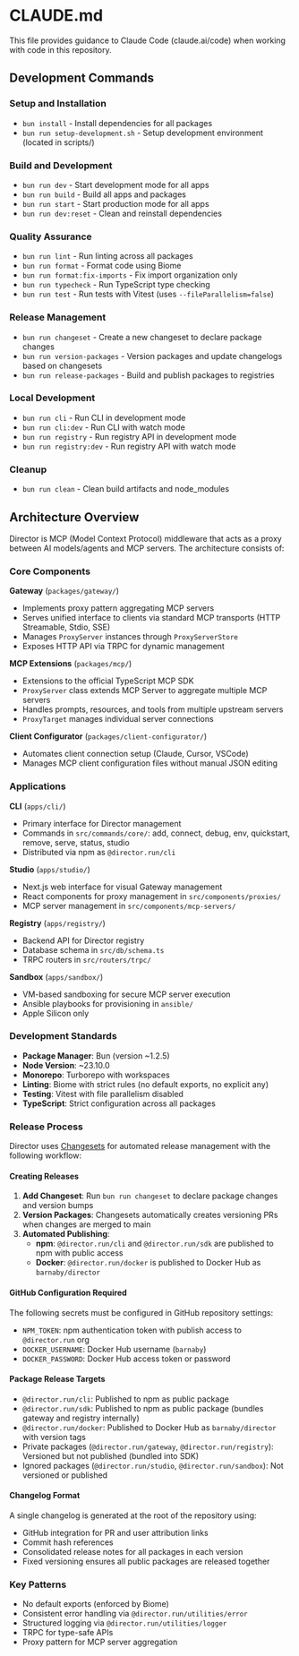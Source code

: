 # CLAUDE.md

This file provides guidance to Claude Code (claude.ai/code) when working with code in this repository.

## Development Commands

### Setup and Installation
- `bun install` - Install dependencies for all packages
- `bun run setup-development.sh` - Setup development environment (located in scripts/)

### Build and Development
- `bun run dev` - Start development mode for all apps
- `bun run build` - Build all apps and packages
- `bun run start` - Start production mode for all apps
- `bun run dev:reset` - Clean and reinstall dependencies

### Quality Assurance
- `bun run lint` - Run linting across all packages
- `bun run format` - Format code using Biome
- `bun run format:fix-imports` - Fix import organization only
- `bun run typecheck` - Run TypeScript type checking
- `bun run test` - Run tests with Vitest (uses `--fileParallelism=false`)

### Release Management
- `bun run changeset` - Create a new changeset to declare package changes
- `bun run version-packages` - Version packages and update changelogs based on changesets
- `bun run release-packages` - Build and publish packages to registries

### Local Development
- `bun run cli` - Run CLI in development mode
- `bun run cli:dev` - Run CLI with watch mode
- `bun run registry` - Run registry API in development mode  
- `bun run registry:dev` - Run registry API with watch mode

### Cleanup
- `bun run clean` - Clean build artifacts and node_modules

## Architecture Overview

Director is MCP (Model Context Protocol) middleware that acts as a proxy between AI models/agents and MCP servers. The architecture consists of:

### Core Components

**Gateway** (`packages/gateway/`)
- Implements proxy pattern aggregating MCP servers
- Serves unified interface to clients via standard MCP transports (HTTP Streamable, Stdio, SSE)
- Manages `ProxyServer` instances through `ProxyServerStore`
- Exposes HTTP API via TRPC for dynamic management

**MCP Extensions** (`packages/mcp/`)
- Extensions to the official TypeScript MCP SDK
- `ProxyServer` class extends MCP Server to aggregate multiple MCP servers
- Handles prompts, resources, and tools from multiple upstream servers
- `ProxyTarget` manages individual server connections

**Client Configurator** (`packages/client-configurator/`)
- Automates client connection setup (Claude, Cursor, VSCode)
- Manages MCP client configuration files without manual JSON editing

### Applications

**CLI** (`apps/cli/`)
- Primary interface for Director management
- Commands in `src/commands/core/`: add, connect, debug, env, quickstart, remove, serve, status, studio
- Distributed via npm as `@director.run/cli`

**Studio** (`apps/studio/`)
- Next.js web interface for visual Gateway management
- React components for proxy management in `src/components/proxies/`
- MCP server management in `src/components/mcp-servers/`

**Registry** (`apps/registry/`)
- Backend API for Director registry
- Database schema in `src/db/schema.ts`
- TRPC routers in `src/routers/trpc/`

**Sandbox** (`apps/sandbox/`)
- VM-based sandboxing for secure MCP server execution
- Ansible playbooks for provisioning in `ansible/`
- Apple Silicon only

### Development Standards

- **Package Manager**: Bun (version ~1.2.5)
- **Node Version**: ~23.10.0
- **Monorepo**: Turborepo with workspaces
- **Linting**: Biome with strict rules (no default exports, no explicit any)
- **Testing**: Vitest with file parallelism disabled
- **TypeScript**: Strict configuration across all packages

### Release Process

Director uses [Changesets](https://github.com/changesets/changesets) for automated release management with the following workflow:

#### Creating Releases

1. **Add Changeset**: Run `bun run changeset` to declare package changes and version bumps
2. **Version Packages**: Changesets automatically creates versioning PRs when changes are merged to main
3. **Automated Publishing**: 
   - **npm**: `@director.run/cli` and `@director.run/sdk` are published to npm with public access
   - **Docker**: `@director.run/docker` is published to Docker Hub as `barnaby/director`

#### GitHub Configuration Required

The following secrets must be configured in GitHub repository settings:

- `NPM_TOKEN`: npm authentication token with publish access to `@director.run` org
- `DOCKER_USERNAME`: Docker Hub username (`barnaby`)
- `DOCKER_PASSWORD`: Docker Hub access token or password

#### Package Release Targets

- `@director.run/cli`: Published to npm as public package
- `@director.run/sdk`: Published to npm as public package (bundles gateway and registry internally)
- `@director.run/docker`: Published to Docker Hub as `barnaby/director` with version tags
- Private packages (`@director.run/gateway`, `@director.run/registry`): Versioned but not published (bundled into SDK)
- Ignored packages (`@director.run/studio`, `@director.run/sandbox`): Not versioned or published

#### Changelog Format

A single changelog is generated at the root of the repository using:
- GitHub integration for PR and user attribution links
- Commit hash references
- Consolidated release notes for all packages in each version
- Fixed versioning ensures all public packages are released together

### Key Patterns

- No default exports (enforced by Biome)
- Consistent error handling via `@director.run/utilities/error`
- Structured logging via `@director.run/utilities/logger`
- TRPC for type-safe APIs
- Proxy pattern for MCP server aggregation
